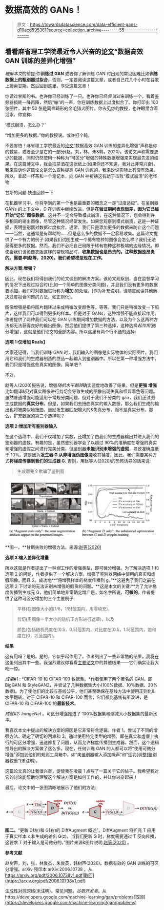 # 数据高效的 GANs！

> 原文：<https://towardsdatascience.com/data-efficient-gans-d10acd595361?source=collection_archive---------55----------------------->

## 看看麻省理工学院最近令人兴奋的[论文](https://arxiv.org/pdf/2006.10738v1.pdf)“数据高效 GAN 训练的差异化增强”

*理解本文*的前提:你**训练过 GAN** 或者你了解训练 GAN 时出现的常见困难比如**训练数据上的甄别器过拟合**。否则，一定要阅读这篇文章，或者自己花几个小时在谷歌上搜索甘斯。然后回到这里，享受这篇文章！

你读过甘斯的书。也许你已经训练了一只。也许你已经*尝试过*来训练一个，看着鉴频器损耗一降再降，然后“嘣”的一声，你在训练数据上过度拟合了。你打印出 100 张图片，其中 50 张是同样畸形的金毛猎犬图片。你去见你的教授，也许眼里含着泪水，你宣称:

‘模式崩溃，怎么办？’

“增加更多的数据，”你的教授说。或许打个盹。

不要害怕！麻省理工学院最近的[论文](https://arxiv.org/pdf/2006.10738v1.pdf)“数据高效 GAN 训练的差异化增强”声称是你的救星，或者至少是它的一部分(赵，刘，林，朱&韩，2020)。该论文声称需要更少的数据，同时仍然使用一种称为“可区分”增强的特殊数据增强来实现最先进的结果。在这篇博文中，我会把茶洒在这张纸上(如果你还不知道，我对此非常兴奋)。我来告诉你这篇论文是怎么宣称提高 GAN 训练的，我来说说实际上有没有效果。所以，拿起一杯茶和一个笔记本，向 GAN 神祈祷这有助于击败“模式崩溃”的老怪物

甘斯的问题:快速回顾一下

在机器学习中，你将学到的第一个也是最重要的概念之一是“过度适应”。在鉴别器 GANs 的上下文中，D 在训练中继续改进，但是**在验证期间表现很差，因为它已经开始“记忆”图像数据**。这并不一定会导致模式崩溃，在这种情况下，您会得到许多相同的输出图像，尽管这种情况经常发生。如果您观察到模式崩溃，这是一种证据，表明鉴别器对数据过度拟合。通常，我们只是添加更多的数据来防止这个问题——当然，这通常是有帮助的……但是这么多的数据不一定容易收集。这篇论文提供了一个有力的例子:如果我们试图生成一个稀有物种的图像会怎么样？我们无法获得更多的数据。然而，我们不必把自己局限于稀有物种这种极端的边缘情况。即使当我们谈论像衣服这样的常规物品时，**收集数据也是昂贵的。注释数据是昂贵的。需要*年*(赵等，2020)。我们希望模型现在*工作*。**

**解决方案:增强？**

因此，现在我们将得到我们的论文谈到的解决方案。该论文观察到，当在监督学习的情况下出现过拟合时(比如一个简单的图像分类问题)，并且我们没有更多的数据要添加，我们将对数据进行称为**增加** 的处理。[作为补充说明，请随意阅读其他解决过度拟合问题的方法，如正则化]。

图像增强是指将图片翻转过来或稍微改变颜色等。等等。我们只是稍微改变一下照片，这样我们可以得到更多的样本。但是对于 GANs，这种增强不能直接起作用。作者提供了两种我们可以在 GAN 训练期间增加数据的方法，以及为什么这两种方法都无法获得良好的输出图像。然后他们提供了第三种选择，这种选择*起作用*(微分增强)，这就是他们论文的全部内容。所以这里有两个行不通的选择:

**选项 1:仅增加 Reals】**

大家还记得，当我们训练 GAN 时，我们输入的图像是实际物体的实际图片。我们用它和我们的生成器制造的赝品一起输入到鉴别器中。所以在第一种增强方法中，我们只是增强这些真实的图像。简单吧？

不对。

赵等人(2020)报告说，增强*随机水平翻转*确实适度地改善了结果。但是**更强** **增强**比如翻译&只对真实图像进行剪切会导致生成的图像出现失真和怪异着色等问题。虽然普通增强可能适用于常规分类问题，但对于我们不分类的 gan，我们正试图生成数据的**真实分布**。但是，如果我们去扭曲真实的输入数据，那么我们生成的输出也将被类似地扭曲。鼓励发生器匹配增大的&失真分布，而不是真实分布。那么，扩充数据的第二个选择呢？

**选项 2:增加所有鉴别器输入**

在这个选项中，我们不仅增加了实数，还增加了由我们的生成器输出并进入我们的鉴别器的虚数。有趣的是，虽然鉴别器学会了以超过 90%的准确度在增强的真实和增强的虚假之间进行完美分类，但鉴别器**未能识别未增强的虚假**，导致准确度低于 10%。这是因为**发生器 G 从非增强伪图像**接收其梯度。因此，我们需要某种方式**将梯度传播到我们的生成器 G.** 否则，用赵等人(2020)的恐怖诱导的话来说:

> 生成器完全欺骗了鉴别器

![](img/d31a2f5fa282fc049583074f1ae6bbb6.png)

**图一。**甘斯失败的增强方法。来源:[赵等(2020)](https://arxiv.org/pdf/2006.10738v1.pdf)

**选项 3:输入差异化增量**

所以这就是作者提出了一种*做*工作的增强类型，即可微分增强。为了解决选项 1 和选项 2 的问题，作者提供了一个解决方案。增强了鉴别器网络中使用的真实和虚假图像，而且 2。成功地**“将增强样本的梯度传播到 g。”**这避免了我们之前在选项 2 下讨论的无法识别未增强的假货的问题。**这是本文的关键:**为了允许梯度传播到生成元 G，他们简单地非常确定增广是，如名字所说，**可微的**。作者提供了这种可区分增加的三个主要例子:

> 平移(在图像大小的[1/8，1/8]范围内，用零填充)，
> 
> 剪切(用图像一半大小的随机正方形进行遮罩)，以及
> 
> 颜色(包括随机亮度在[0.5，0.5]范围内，对比度在[0.5，1.5]范围内，饱和度在[0，2]范围内)。

**结果**

这有用吗？是的。是的，它似乎起作用了。作者列出了一些非常酷的结果，我将在这里列出其中一些。我强烈建议你看看[主要论文](https://arxiv.org/pdf/2006.10738v1.pdf)中的其他结果——它们确实让我大吃一惊。

*成果#1* : *CIFAR-10 和 CIFAR-100 数据集。*作者使用了两个著名的 GAN，即 BigGAN 和 StyleGAN2，并尝试了几种数据集大小(100%数据、10%数据、20%数据)。为了使他们的比较与基线公平，他们甚至确保在基线方法中使用正则化&水平翻转。对于 CIFAR-10 和 CIFAR-100 而言，它们都比基线有所改进，是 CIFAR-10 和 CIFAR-100 的**最新技术**。

*成就#2:* *ImageNet* 。可区分增强推进了 100%数据集和缩减大小数据集的最新水平。

我喜欢本文中提出的解决方案的原因是它非常符合逻辑。作者 1。尝试了不同的增强方法。确定了确切的困难和 3。通过使用特定类型的增强，即在真实和虚假上执行的可区分增强，迅速修复了问题，从而允许梯度传播到生成器。然而，这个逻辑推导出的解决方案做了这么多。现在，任何训练 GAN 的人都可以将“使用可微分增强”添加到他们的规则工具箱中，如“向鉴别器输入添加噪声”和“惩罚[调整]鉴别器权重”(未注明)。

这篇论文真的让我很兴奋，促使我在凌晨 1 点写了一篇关于它的帖子。我希望我对它的讨论能帮助你理解这个解决方案是如何工作的，并让你兴奋起来！

最后，论文中的一张图清晰地展示了他们的方法:

![](img/578461f3e4fa0ba5f3b29012923a0b60.png)

**图二。**“更新 D(左)和 G(右)的 DiffAugment 概述”。DiffAugment 将扩充 T 应用于真实样本 x 和生成的输出 G(z)。当我们更新 G 时，梯度需要通过 T 反向传播，这要求 T 对于输入是可微分的。”图片来源&图片说明:[赵等(2020)](https://arxiv.org/pdf/2006.10738v1.pdf) 。

**参考文献**

赵树声，刘，张，林俊杰，朱俊英，韩树声(2020)。数据有效的 GAN 训练的可区分增强。arXiv 预印本 arXiv:2006.10738 。从 https://arxiv.org/pdf/2006.10738v1.pdf[取回](https://arxiv.org/pdf/2006.10738v1.pdf)

生成性对抗网络(未注明)。常见问题。*谷歌开发者*。从 https://developers.google.com/machine-learning/gan/problems[取回](https://developers.google.com/machine-learning/gan/problems)